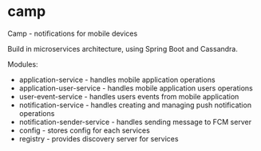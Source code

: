 # camp
Camp - notifications for mobile devices

Build in microservices architecture, using Spring Boot and Cassandra.

Modules:
* application-service - handles mobile application operations
* application-user-service - handles mobile application users operations
* user-event-service - handles users events from mobile application
* notification-service - handles creating and managing push notification operations
* notification-sender-service - handles sending message to FCM server
* config - stores config for each services
* registry - provides discovery server for services
